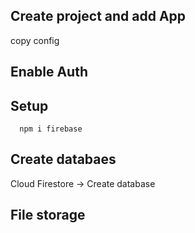 ## Create project and add App

copy config

## Enable Auth



## Setup
```
  npm i firebase
```


## Create databaes
Cloud Firestore -> Create database



## File storage

